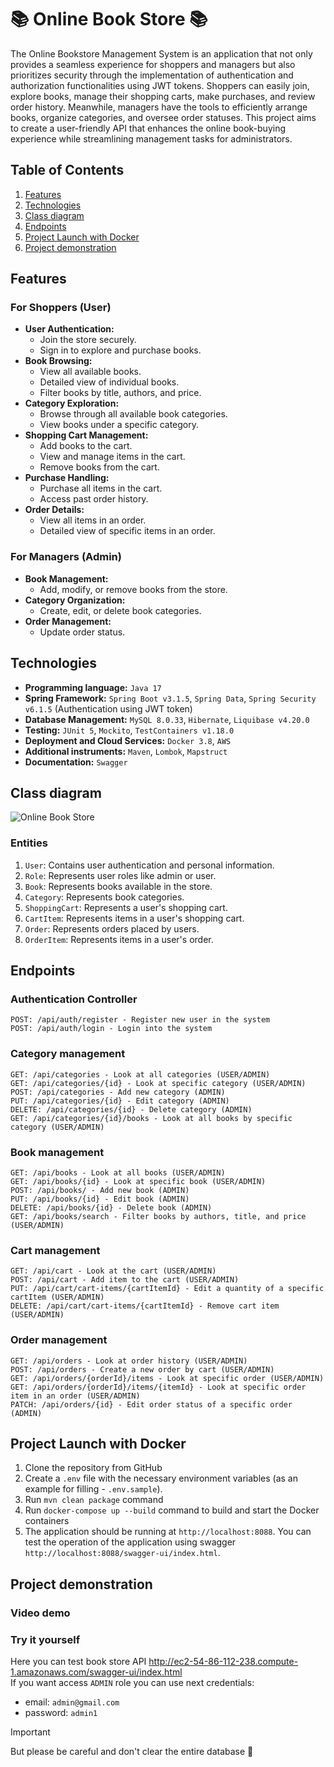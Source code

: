 # 📚 Online Book Store 📚
The Online Bookstore Management System is an application that not only provides a seamless experience for shoppers and managers but also prioritizes security through the implementation of authentication and authorization functionalities using JWT tokens. Shoppers can easily join, explore books, manage their shopping carts, make purchases, and review order history. Meanwhile, managers have the tools to efficiently arrange books, organize categories, and oversee order statuses. This project aims to create a user-friendly API that enhances the online book-buying experience while streamlining management tasks for administrators.
## Table of Contents

1. [Features](#features)
2. [Technologies](#technologies)
3. [Class diagram](#class-diagram)
4. [Endpoints](#endpoints)
5. [Project Launch with Docker](#docker)
6. [Project demonstration](#demo)

<a name="features"></a>
## Features
### For Shoppers (User)
- **User Authentication:**
  - Join the store securely.
  - Sign in to explore and purchase books.
- **Book Browsing:**
  - View all available books.
  - Detailed view of individual books.
  - Filter books by title, authors, and price.
- **Category Exploration:**
  - Browse through all available book categories.
  - View books under a specific category.
- **Shopping Cart Management:**
  - Add books to the cart.
  - View and manage items in the cart.
  - Remove books from the cart.
- **Purchase Handling:**
  - Purchase all items in the cart.
  - Access past order history.
- **Order Details:**
  - View all items in an order.
  - Detailed view of specific items in an order.
### For Managers (Admin)
- **Book Management:**
  - Add, modify, or remove books from the store.
- **Category Organization:**
  - Create, edit, or delete book categories.
- **Order Management:**
  - Update order status.

## Technologies
- **Programming language:** `Java 17`
- **Spring Framework:** `Spring Boot v3.1.5`, `Spring Data`, `Spring Security v6.1.5` (Authentication using JWT token)
- **Database Management:** `MySQL 8.0.33`, `Hibernate`, `Liquibase v4.20.0`
- **Testing:** `JUnit 5`, `Mockito`, `TestContainers v1.18.0`
- **Deployment and Cloud Services:** `Docker 3.8`, `AWS`
- **Additional instruments:** `Maven`, `Lombok`, `Mapstruct`
- **Documentation:** `Swagger`

<a name="class-diagram"></a>
## Class diagram
![Online Book Store](https://github.com/RedArtelerist/OnlineBookStore/assets/56000560/5dd77f46-0cab-4093-905a-727b36e0bf43)
### Entities
1. `User`: Contains user authentication and personal information.
2. `Role`: Represents user roles like admin or user.
3. `Book`: Represents books available in the store.
4. `Category`: Represents book categories.
5. `ShoppingCart`: Represents a user's shopping cart.
6. `CartItem`: Represents items in a user's shopping cart.
7. `Order`: Represents orders placed by users.
8. `OrderItem`: Represents items in a user's order.

<a name="endpoints"></a>
## Endpoints 
### Authentication Controller
```
POST: /api/auth/register - Register new user in the system
POST: /api/auth/login - Login into the system
```
### Category management
```
GET: /api/categories - Look at all categories (USER/ADMIN)
GET: /api/categories/{id} - Look at specific category (USER/ADMIN)
POST: /api/categories - Add new category (ADMIN)
PUT: /api/categories/{id} - Edit category (ADMIN)
DELETE: /api/categories/{id} - Delete category (ADMIN)
GET: /api/categories/{id}/books - Look at all books by specific category (USER/ADMIN)
```
### Book management
```
GET: /api/books - Look at all books (USER/ADMIN)
GET: /api/books/{id} - Look at specific book (USER/ADMIN)
POST: /api/books/ - Add new book (ADMIN)
PUT: /api/books/{id} - Edit book (ADMIN)
DELETE: /api/books/{id} - Delete book (ADMIN)
GET: /api/books/search - Filter books by authors, title, and price (USER/ADMIN)
```
### Cart management
```
GET: /api/cart - Look at the cart (USER/ADMIN)
POST: /api/cart - Add item to the cart (USER/ADMIN)
PUT: /api/cart/cart-items/{cartItemId} - Edit a quantity of a specific cartItem (USER/ADMIN)
DELETE: /api/cart/cart-items/{cartItemId} - Remove cart item (USER/ADMIN)
```
### Order management
```
GET: /api/orders - Look at order history (USER/ADMIN)
POST: /api/orders - Create a new order by cart (USER/ADMIN)
GET: /api/orders/{orderId}/items - Look at specific order (USER/ADMIN)
GET: /api/orders/{orderId}/items/{itemId} - Look at specific order item in an order (USER/ADMIN)
PATCH: /api/orders/{id} - Edit order status of a specific order (ADMIN)
```

<a name="docker"></a>
## Project Launch with Docker
1. Clone the repository from GitHub
2. Create a `.env` file with the necessary environment variables (as an example for filling - `.env.sample`). 
3. Run `mvn clean package` command
4. Run `docker-compose up --build` command to build and start the Docker containers
5. The application should be running at `http://localhost:8088`. You can test the operation of the application using swagger `http://localhost:8088/swagger-ui/index.html`.

<a name="demo"></a>
## Project demonstration
### Video demo
### Try it yourself
Here you can test book store API http://ec2-54-86-112-238.compute-1.amazonaws.com/swagger-ui/index.html \
If you want access `ADMIN` role you can use next credentials: 
- email: `admin@gmail.com`
- password: `admin1`
> [!IMPORTANT]
> But please be careful and don't clear the entire database 🤗
 

